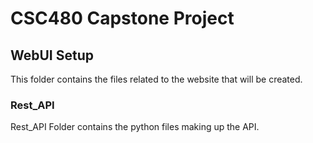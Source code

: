 # CSC480 Capstone Project

## WebUI Setup

This folder contains the files related to the website that will be created.

### Rest_API

Rest_API Folder contains the python files making up the API.

